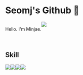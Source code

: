 # Seomj's Github 👋 
<div style="display:flex; flex-direction:row;">
  <p>
    Hello. I'm Minjae.
  </p>
  <a href="https://seomj74.tistory.com/">
    <img src="https://img.shields.io/badge/Tistory-000000?style=for-the-badge&logo=Tistory&logoColor=White">
  </a>
</div><br>

<!--
[![seomj's GitHub stats](https://github-readme-stats.vercel.app/api?username=seomj)](https://github.com/anuraghazra/github-readme-stats)
-->

  ## Skill
  <div style="display:flex; flex-direction:row;">
  <!-- python, shell script
  aws, docker, kubernetes, jenkins
  Jira, confluence -->
    <img src="https://img.shields.io/badge/python-3776AB?style=for-the-badge&logo=python&logoColor=white">
    <br>
    <img src="https://img.shields.io/badge/linux-FCC624?style=for-the-badge&logo=linux&logoColor=black">
    <br>
    <img src="https://img.shields.io/badge/Jira-0052CC?style=for-the-badge&logo=Jira&logoColor=white">
    <img src="https://img.shields.io/badge/Confluence-172B4D?style=for-the-badge&logo=Jira&logoColor=white">

<!--
**seomj/seomj** is a ✨ _special_ ✨ repository because its `README.md` (this file) appears on your GitHub profile.

Here are some ideas to get you started:

- 🔭 I’m currently working on ...
- 🌱 I’m currently learning ...
- 👯 I’m looking to collaborate on ...
- 🤔 I’m looking for help with ...
- 💬 Ask me about ...
- 📫 How to reach me: ...
- 😄 Pronouns: ...
- ⚡ Fun fact: ...
-->
